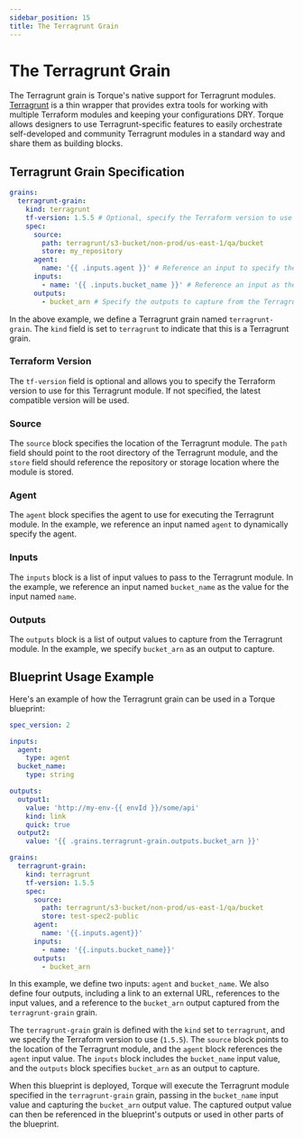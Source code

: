 ```yaml
---
sidebar_position: 15
title: The Terragrunt Grain
---
```


# The Terragrunt Grain

The Terragrunt grain is Torque's native support for Terragrunt modules. [Terragrunt](https://terragrunt.gruntwork.io/) is a thin wrapper that provides extra tools for working with multiple Terraform modules and keeping your configurations DRY. Torque allows designers to use Terragrunt-specific features to easily orchestrate self-developed and community Terragrunt modules in a standard way and share them as building blocks.

## Terragrunt Grain Specification

```yaml
grains:
  terragrunt-grain:
    kind: terragrunt
    tf-version: 1.5.5 # Optional, specify the Terraform version to use
    spec:
      source:
        path: terragrunt/s3-bucket/non-prod/us-east-1/qa/bucket
        store: my_repository
      agent:        
        name: '{{ .inputs.agent }}' # Reference an input to specify the agent
      inputs:
        - name: '{{ .inputs.bucket_name }}' # Reference an input as the input value
      outputs:
        - bucket_arn # Specify the outputs to capture from the Terragrunt module
```

In the above example, we define a Terragrunt grain named `terragrunt-grain`. The `kind` field is set to `terragrunt` to indicate that this is a Terragrunt grain.

### Terraform Version

The `tf-version` field is optional and allows you to specify the Terraform version to use for this Terragrunt module. If not specified, the latest compatible version will be used.

### Source

The `source` block specifies the location of the Terragrunt module. The `path` field should point to the root directory of the Terragrunt module, and the `store` field should reference the repository or storage location where the module is stored.

### Agent

The `agent` block specifies the agent to use for executing the Terragrunt module. In the example, we reference an input named `agent` to dynamically specify the agent.

### Inputs

The `inputs` block is a list of input values to pass to the Terragrunt module. In the example, we reference an input named `bucket_name` as the value for the input named `name`.

### Outputs

The `outputs` block is a list of output values to capture from the Terragrunt module. In the example, we specify `bucket_arn` as an output to capture.

## Blueprint Usage Example

Here's an example of how the Terragrunt grain can be used in a Torque blueprint:

```yaml
spec_version: 2

inputs:
  agent:
    type: agent
  bucket_name:
    type: string

outputs:
  output1:
    value: 'http://my-env-{{ envId }}/some/api'
    kind: link
    quick: true
  output2:
    value: '{{ .grains.terragrunt-grain.outputs.bucket_arn }}'     

grains:
  terragrunt-grain:
    kind: terragrunt
    tf-version: 1.5.5
    spec:
      source:
        path: terragrunt/s3-bucket/non-prod/us-east-1/qa/bucket
        store: test-spec2-public
      agent:        
        name: '{{.inputs.agent}}'
      inputs:
        - name: '{{.inputs.bucket_name}}'     
      outputs:
        - bucket_arn
```

In this example, we define two inputs: `agent` and `bucket_name`. We also define four outputs, including a link to an external URL, references to the input values, and a reference to the `bucket_arn` output captured from the `terragrunt-grain` grain.

The `terragrunt-grain` grain is defined with the `kind` set to `terragrunt`, and we specify the Terraform version to use (`1.5.5`). The `source` block points to the location of the Terragrunt module, and the `agent` block references the `agent` input value. The `inputs` block includes the `bucket_name` input value, and the `outputs` block specifies `bucket_arn` as an output to capture.

When this blueprint is deployed, Torque will execute the Terragrunt module specified in the `terragrunt-grain` grain, passing in the `bucket_name` input value and capturing the `bucket_arn` output value. The captured output value can then be referenced in the blueprint's outputs or used in other parts of the blueprint.
